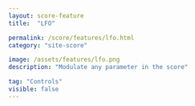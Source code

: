 ```yaml
---
layout: score-feature
title:  "LFO"

permalink: /score/features/lfo.html
category: "site-score"

image: /assets/features/lfo.png
description: "Modulate any parameter in the score"

tag: "Controls"
visible: false
---
```

